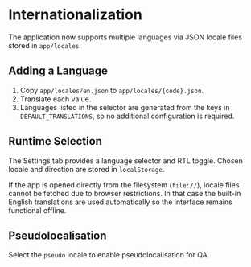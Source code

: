 # Internationalization

The application now supports multiple languages via JSON locale files stored in `app/locales`.

## Adding a Language
1. Copy `app/locales/en.json` to `app/locales/{code}.json`.
2. Translate each value.
3. Languages listed in the selector are generated from the keys in `DEFAULT_TRANSLATIONS`, so no additional configuration is required.

## Runtime Selection
The Settings tab provides a language selector and RTL toggle. Chosen locale and direction are stored in `localStorage`.

If the app is opened directly from the filesystem (`file://`), locale files cannot be fetched due to browser restrictions. In that case the built-in English translations are used automatically so the interface remains functional offline.

## Pseudolocalisation
Select the `pseudo` locale to enable pseudolocalisation for QA.
